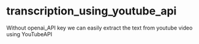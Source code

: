 # transcription_using_youtube_api

Without openai_API key we can easily extract the text from youtube video using YouTubeAPI
